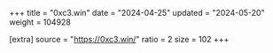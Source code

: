 +++
title = "0xc3.win"
date = "2024-04-25"
updated = "2024-05-20"
weight = 104928

[extra]
source = "https://0xc3.win/"
ratio = 2
size = 102
+++
